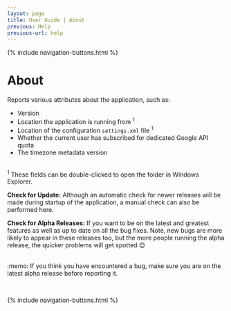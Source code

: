 ```yaml
---
layout: page
title: User Guide | About
previous: Help
previous-url: help
---
```

{% include navigation-buttons.html %}

# About

Reports various attributes about the application, such as:
* Version
* Location the application is running from <sup>1</sup>
* Location of the configuration `settings.xml` file <sup>1</sup>
* Whether the current user has subscribed for dedicated Google API quota
* The timezone metadata version  

<br/>
<sup>1</sup> These fields can be double-clicked to open the folder in Windows Explorer.

**Check for Update:** Although an automatic check for newer releases will be made during startup of the application, a manual check can also be performed here.  

**Check for Alpha Releases:** If you want to be on the latest and greatest features as well as up to date on all the bug fixes. Note, new bugs are more likely to appear in these releases too, but the more people running the alpha release, the quicker problems will get spotted :blush:  
<br/>
<div class="tip">:memo: If you think you have encountered a bug, make sure you are on the latest alpha release before reporting it.</div>


<p>&nbsp;</p>
{% include navigation-buttons.html %}
<p>&nbsp;</p>
